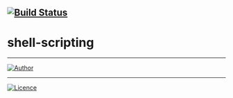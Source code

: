 [![Build Status](https://travis-ci.org/wluisaraujo/shell-scripting.svg?branch=master)](https://travis-ci.org/wluisaraujo/shell-scripting)
---

# shell-scripting

----------------
[![Author](https://img.shields.io/badge/Author-%40w.luis.araujo-blue.svg)](http://linkedin.com/in/wluisaraujo)

----------------
[![Licence](https://img.shields.io/badge/License-GPL%20v3-red.svg)](https://www.gnu.org/licenses/gpl-3.0.pt-br.html)
